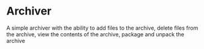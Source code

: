 # Archiver
A simple archiver with the ability to add files to the archive, delete files from the archive, view the contents of the archive, package and unpack the archive
